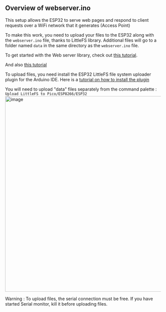 ## Overview of webserver.ino

This setup allows the ESP32 to serve web pages and respond to client requests over a WiFi network that it generates (Access Point)

To make this work, you need to upload your files to the ESP32 along with the `webserver.ino` file, thanks to LittleFS library.
Additional files will go to a folder named `data` in the same directory as the `webserver.ino` file.

To get started with the Web server library, check out [this tutorial](https://randomnerdtutorials.com/esp32-access-point-ap-web-server/).

And also [this tutorial](https://projecthub.arduino.cc/cetech11/implementing-web-server-on-esp32-5c24be)

To upload files, you need install the ESP32 LittleFS file system uploader plugin for the Arduino IDE.
Here is a [tutorial on how to install the plugin](https://randomnerdtutorials.com/arduino-ide-2-install-esp32-littlefs/#installing-MAC)

You will need to upload "data" files separately from the command palette : `Upload LittleFS to Pico/ESP8266/ESP32`
<img width="632" alt="image" src="https://github.com/user-attachments/assets/12439419-b51c-4d4f-be8b-e0dfceda0740">

Warning : To upload files, the serial connection must be free. If you have started Serial monitor, kill it before uploading files.
